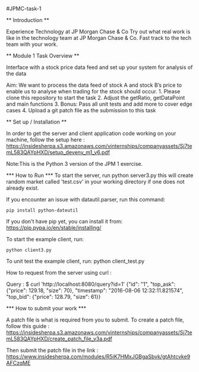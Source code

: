 
#JPMC-task-1

 ** Introduction **

Experience Technology at JP Morgan Chase & Co
Try out what real work is like in the technology team at JP Morgan Chase & Co. Fast track to the tech team with your work.

** Module 1 Task Overview **

Interface with a stock price data feed and set up your system for analysis of the data

Aim: We want to process the data feed of stock A and stock B’s price to enable us to analyse when trading for the stock should occur.
    1. Please clone this repository to start the task
    2. Adjust the getRatio, getDataPoint and main   functions
    3. Bonus: Pass all unit tests and add more to cover edge cases
    4. Upload a git patch file as the submission to this task

** Set up / Installation **

In order to get the server and client application code working on your machine, follow the setup here :
https://insidesherpa.s3.amazonaws.com/vinternships/companyassets/Sj7temL583QAYpHXD/setup_devenv_m1_v6.pdf

Note:This is the Python 3 version of the JPM 1 exercise.

*** How to Run ***
To start the server, run
    python server3.py
this will create random market called 'test.csv' in your working directory if one does not already exist.

If you encounter an issue with datautil.parser, run this command:

    pip install python-dateutil

If you don't have pip yet, you can install it from:      
https://pip.pypa.io/en/stable/installing/

To start the example client, run:

    python client3.py

To unit test the example client, run: 
    python client_test.py

How to request from the server using curl :

Query :
$ curl 'http://localhost:8080/query?id=1'
{"id": "1", "top_ask": {"price": 129.18, "size": 70}, "timestamp": "2016-08-06 12:32:11.821574", "top_bid": {"price": 128.79, "size": 61}}

*** How to submit your work ***

A patch file is what is required from you to submit. To create a patch file, follow this guide :
https://insidesherpa.s3.amazonaws.com/vinternships/companyassets/Sj7temL583QAYpHXD/create_patch_file_v3a.pdf

Then submit the patch file in the link :
https://www.insidesherpa.com/modules/R5iK7HMxJGBgaSbvk/gtAhtcvke9AFCzqME

